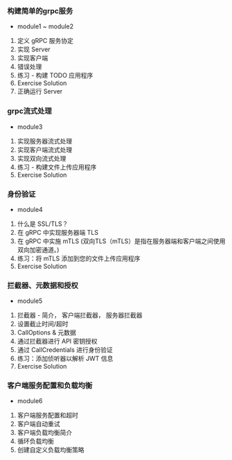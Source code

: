 ### 构建简单的grpc服务
- module1 ~ module2
1. 定义 gRPC 服务协定
2. 实现 Server
3. 实现客户端
4. 错误处理
5. 练习 - 构建 TODO 应用程序
6. Exercise Solution
7. 正确运行 Server
### grpc流式处理
- module3
1. 实现服务器流式处理
2. 实现客户端流式处理
3. 实现双向流式处理
4. 练习 - 构建文件上传应用程序
5. Exercise Solution
### 身份验证
- module4
1. 什么是 SSL/TLS？
2. 在 gRPC 中实现服务器端 TLS
3. 在 gRPC 中实施 mTLS  (双向TLS（mTLS）是指在服务器端和客户端之间使用双向加密通道。)
4. 练习：将 mTLS 添加到您的文件上传应用程序
6. Exercise Solution
### 拦截器、元数据和授权
- module5
1. 拦截器 - 简介， 客户端拦截器， 服务器拦截器
2. 设置截止时间/超时
3. CallOptions & 元数据
4. 通过拦截器进行 API 密钥授权
5. 通过 CallCredentials 进行身份验证
6. 练习：添加侦听器以解析 JWT 信息
7. Exercise Solution
### 客户端服务配置和负载均衡
- module6
1. 客户端服务配置和超时
2. 客户端自动重试
3. 客户端负载均衡简介
4. 循环负载均衡
5. 创建自定义负载均衡策略
